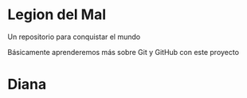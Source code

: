 # Legion del Mal
Un repositorio para conquistar el mundo

Básicamente aprenderemos más sobre Git y GitHub con este proyecto

# Diana